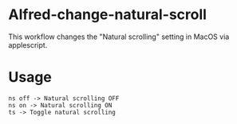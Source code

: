 # Alfred-change-natural-scroll
This workflow changes the "Natural scrolling" setting in MacOS via applescript.

# Usage

```
ns off -> Natural scrolling OFF
ns on -> Natural scrolling ON
ts -> Toggle natural scrolling
```
